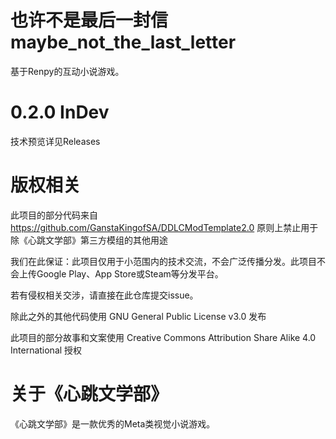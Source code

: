 # 也许不是最后一封信 maybe_not_the_last_letter

基于Renpy的互动小说游戏。

# 0.2.0 InDev

技术预览详见Releases

# 版权相关
此项目的部分代码来自 https://github.com/GanstaKingofSA/DDLCModTemplate2.0 原则上禁止用于除《心跳文学部》第三方模组的其他用途

我们在此保证：此项目仅用于小范围内的技术交流，不会广泛传播分发。此项目不会上传Google Play、App Store或Steam等分发平台。

若有侵权相关交涉，请直接在此仓库提交issue。

除此之外的其他代码使用 GNU General Public License v3.0 发布

此项目的部分故事和文案使用 Creative Commons Attribution Share Alike 4.0 International 授权

# 关于《心跳文学部》
《心跳文学部》是一款优秀的Meta类视觉小说游戏。
